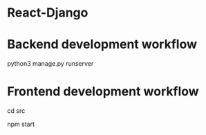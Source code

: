 # React-Django

# Backend development workflow

python3 manage.py runserver

# Frontend development workflow
cd src

npm start


